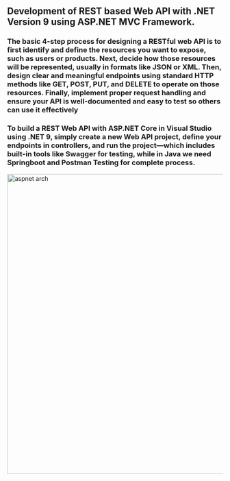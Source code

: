 ## Development of REST based Web API with .NET Version 9 using ASP.NET MVC Framework. 
### The basic 4-step process for designing a RESTful web API is to first identify and define the resources you want to expose, such as users or products. Next, decide how those resources will be represented, usually in formats like JSON or XML. Then, design clear and meaningful endpoints using standard HTTP methods like GET, POST, PUT, and DELETE to operate on those resources. Finally, implement proper request handling and ensure your API is well-documented and easy to test so others can use it effectively
### To build a REST Web API with ASP.NET Core in Visual Studio using .NET 9, simply create a new Web API project, define your endpoints in controllers, and run the project—which includes built-in tools like Swagger for testing, while in Java we need Springboot and Postman Testing for complete process.

<img width="1280" height="700" alt="aspnet arch" src="https://github.com/user-attachments/assets/52532d55-ffb2-4db9-b37d-6a492b0a13b1" />
